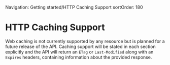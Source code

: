 Navigation: Getting started/HTTP Caching Support
sortOrder: 180

# HTTP Caching Support
Web caching is not currently supported by any resource but is planned for a future release of the API. 
Caching support will be stated in each section explicitly and the API will return an `ETag` or `Last-Modified` 
along with an `Expires` headers, containing information about the provided response.
